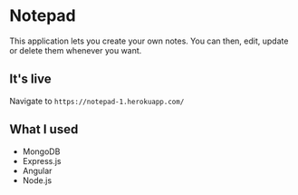 # Notepad

This application lets you create your own notes. You can then, edit, update or delete them whenever you want.

## It's live

Navigate to `https://notepad-1.herokuapp.com/`

## What I used

* MongoDB
* Express.js
* Angular
* Node.js

